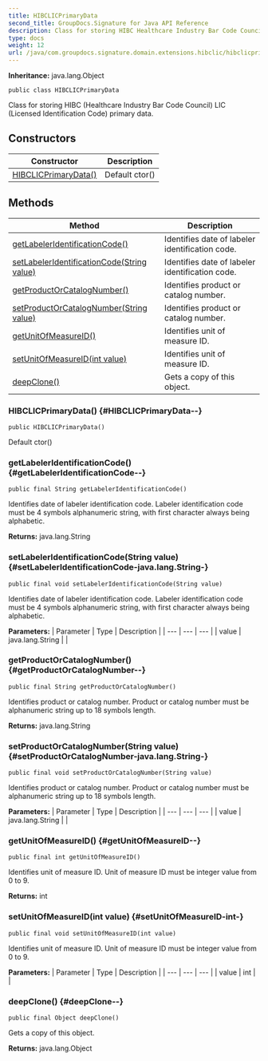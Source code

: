 ```yaml
---
title: HIBCLICPrimaryData
second_title: GroupDocs.Signature for Java API Reference
description: Class for storing HIBC Healthcare Industry Bar Code Council LIC Licensed Identification Code primary data.
type: docs
weight: 12
url: /java/com.groupdocs.signature.domain.extensions.hibclic/hibclicprimarydata/
---
```

**Inheritance:**
java.lang.Object
```
public class HIBCLICPrimaryData
```

Class for storing HIBC (Healthcare Industry Bar Code Council) LIC (Licensed Identification Code) primary data.
## Constructors

| Constructor | Description |
| --- | --- |
| [HIBCLICPrimaryData()](#HIBCLICPrimaryData--) | Default ctor() |
## Methods

| Method | Description |
| --- | --- |
| [getLabelerIdentificationCode()](#getLabelerIdentificationCode--) | Identifies date of labeler identification code. |
| [setLabelerIdentificationCode(String value)](#setLabelerIdentificationCode-java.lang.String-) | Identifies date of labeler identification code. |
| [getProductOrCatalogNumber()](#getProductOrCatalogNumber--) | Identifies product or catalog number. |
| [setProductOrCatalogNumber(String value)](#setProductOrCatalogNumber-java.lang.String-) | Identifies product or catalog number. |
| [getUnitOfMeasureID()](#getUnitOfMeasureID--) | Identifies unit of measure ID. |
| [setUnitOfMeasureID(int value)](#setUnitOfMeasureID-int-) | Identifies unit of measure ID. |
| [deepClone()](#deepClone--) | Gets a copy of this object. |
### HIBCLICPrimaryData() {#HIBCLICPrimaryData--}
```
public HIBCLICPrimaryData()
```


Default ctor()

### getLabelerIdentificationCode() {#getLabelerIdentificationCode--}
```
public final String getLabelerIdentificationCode()
```


Identifies date of labeler identification code. Labeler identification code must be 4 symbols alphanumeric string, with first character always being alphabetic.

**Returns:**
java.lang.String
### setLabelerIdentificationCode(String value) {#setLabelerIdentificationCode-java.lang.String-}
```
public final void setLabelerIdentificationCode(String value)
```


Identifies date of labeler identification code. Labeler identification code must be 4 symbols alphanumeric string, with first character always being alphabetic.

**Parameters:**
| Parameter | Type | Description |
| --- | --- | --- |
| value | java.lang.String |  |

### getProductOrCatalogNumber() {#getProductOrCatalogNumber--}
```
public final String getProductOrCatalogNumber()
```


Identifies product or catalog number. Product or catalog number must be alphanumeric string up to 18 symbols length.

**Returns:**
java.lang.String
### setProductOrCatalogNumber(String value) {#setProductOrCatalogNumber-java.lang.String-}
```
public final void setProductOrCatalogNumber(String value)
```


Identifies product or catalog number. Product or catalog number must be alphanumeric string up to 18 symbols length.

**Parameters:**
| Parameter | Type | Description |
| --- | --- | --- |
| value | java.lang.String |  |

### getUnitOfMeasureID() {#getUnitOfMeasureID--}
```
public final int getUnitOfMeasureID()
```


Identifies unit of measure ID. Unit of measure ID must be integer value from 0 to 9.

**Returns:**
int
### setUnitOfMeasureID(int value) {#setUnitOfMeasureID-int-}
```
public final void setUnitOfMeasureID(int value)
```


Identifies unit of measure ID. Unit of measure ID must be integer value from 0 to 9.

**Parameters:**
| Parameter | Type | Description |
| --- | --- | --- |
| value | int |  |

### deepClone() {#deepClone--}
```
public final Object deepClone()
```


Gets a copy of this object.

**Returns:**
java.lang.Object
